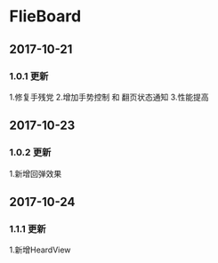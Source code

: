 # FlieBoard
## 2017-10-21 
### 1.0.1 更新 
1.修复手残党
2.增加手势控制 和 翻页状态通知
3.性能提高

## 2017-10-23
### 1.0.2 更新 

1.新增回弹效果

## 2017-10-24
### 1.1.1 更新 
1.新增HeardView
